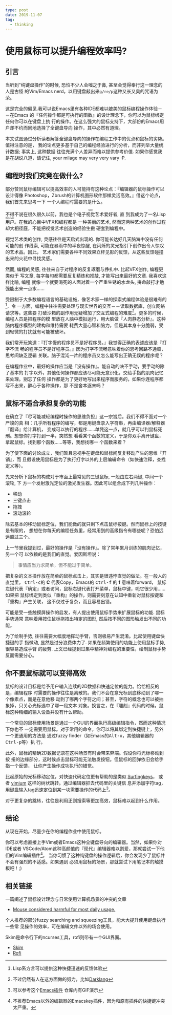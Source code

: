 ```yaml
---
type: post
date: 2019-11-07
tag:
  - thinking
---
```


# 使用鼠标可以提升编程效率吗?

## 引言 ##

当听到"纯键盘操作"的时候, 恐怕不少人会嗤之于鼻, 甚至会觉得奉行这一理念的人是古怪
的Vim/Emacs nerd，以用键盘敲出来`g/re/p`这种又长又臭的咒语为荣。

这是完全的偏见.我可以说Emacs里有各种IDE都难以媲美的鼠标编程操作体验－－在Emacs
的『任何操作都是可执行的函数』的设计理念下，你可以为鼠标绑定任何你可以在键盘上执
行的操作。在这么强大的鼠标支持下，大部份的Emacs用户却不约而同地选择了全键盘导向
操作，其中必然有道理。

本文试图通过分析读者解答全键盘导向的操作在编程工作中的优点和鼠标的劣势。值得注意的是，
我的论点更多基于自己的编程经验进行的分析，而非列举大量统计数据; 事实上, 这种数据
往往充满个人差异而难以提供参考价值. 如果你感觉我是在胡说八道，请记住, your
milage may very very vary :P.

## 编程时我们究竟在做什么? ##

部分赞同鼠标编辑可以提高效率的人可能持有这种论点：『编辑器的鼠标操作可以设计得像
Photoshop，Zbrush的计算机图形软件那样灵活高效。』借这个论点，我们首先来思考一下
一个人编程时需要的是什么。

不得不说在很久很久以前，我也是个<ruby>电子视觉艺术<rt>VFX</rt></ruby>爱好者, 直
到我成为了一名Lisp <ruby>用户<rt>Believer</rt></ruby>。在我的心目中VFX和编程都是
一种美丽的艺术, 然而这两种艺术的创作过程却大相径庭，不能把视觉艺术创造的经验生搬
硬套到编程中。

视觉艺术类的创作, 灵感往往是天启式出现的. 你可能长达好几天脑海中没有任何可能的创
作线索, 可能在暴雨中的半夜惊醒, 在闪烁的灵光指引下创作出令人惊叹的艺术品。因此，
艺术家们需要各种不同效果立杆见影的反馈，从这些反馈碰撞出来的火花中寻找灵感。

然而, 编程的灵感, 往往来自于对程序的反复琢磨与挣扎中. 比起VFX创作, 编程更类似于
写文章, 每字每句都需要反复精炼和推敲, 才能写出来最好的文章. 我喜欢这样比喻, 编程
就像一个就要渴死的人面对着一个严重生锈的水龙头, 拼命敲打才勉强能出来一点水......

受限制于大多数编程语言的基础设施，像艺术家一样的探索式编程体验是很难有的[^1]，令
一方面，编程中往往需要处理与现实世界的交互－－读取数据库，创立网络请求等。这些要
打破沙箱的副作用无疑增加了交互式编程的难度[^2]。更多的时候，编程人员是把程序的模
型放在人脑中模拟运行，用大脑做『人肉静态分析』。这种脑内程序模型的建构和维持需要
耗费大量心智和脑力，但是其本身十分脆弱，受到轻微的打扰就有可能被破坏。

我们常开玩笑道：『打字慢的程序员不是好程序员。』我觉得正确的表述应该是『打字不流
畅的程序员不是好程序员。』因为打字不流畅意味着你的思考回路不通顺，思考间缺乏逻辑
关联。脑子混沌一片的程序员又怎么能写出正确无误的程序呢？

在编程作业中，最好的操作应当是『没有操作』。能自动的决不手动，要手动的除了基本的
打字以外，其他任何操作都应该尽可能无意识化，交给手指的肌肉记忆来处理。别忘了任何
操作都是为了更好地写出来程序而服务的，如果你连程序都写不出来，醉心于各种操作，那
不是舍本逐末吗？

## 鼠标不适合承担复杂的功能 ##

在确立了『尽可能减轻编程时操作的思维负担』这一宗旨后。我们不得不面对一个严竣的真
相：几乎所有程序的编写，都是用键盘录入字符串，再由编译器/解释器『翻译』给计算机，
变成可以执行的程序……单凭这一点，就几乎可以判鼠标死刑。想想你打字打到一半，突然想
看看某个函数的定义，于是你双手离开键盘，拿起鼠标。找到那个函数……等等，我想找哪一
个函数来着？

为了使下面的讨论成立，我们暂且忽视手在键盘和鼠标间反复移动产生的思维『开销』，而
且假设使用鼠标是为了执行打字以外的上层编辑命令（如快速注释，查找定义等）。

先来分析下鼠标的构成对于市面上最常见的三键鼠标, 一般由左右两键, 中间一个滚轮, 下
方一个发射激光定位的激光发生器。因此可以组合成下列几种操作：

  * 移动
  * 三键点击
  * 拖拽
  * 滚动滚轮

除去基本的移动鼠标定位，我们能做的就只剩下点击鼠标按键。然而鼠标上的按键是有限的，
想想在你每天的编程任务里，经常用到的高级指令有哪些呢？恐怕远远超过三个。

上一节里我提到过，最好的操作是『没有操作』。除了常年累月训练的肌肉记忆，另一个可
以依赖的是我们的直觉。爱因斯坦说：

> 事情应当力求简单，但不能过于简单。

把复杂的文本操作放在简单的鼠标点击上，其实是很违悖直觉的做法。在一般人的直觉里，
<kbd>Ctrl-c</kbd>的 **C** 代表Copy，Emacs的 <kbd>Ctrl-f</kbd> 的 **f** 意味着forward，
鼠标左键代表『确定』或者访问，鼠标右键代表打开菜单，鼠标中键，呃它很少用……如果把
鼠标绑定到类似『重构』的操作，则需要刻意在认知中重新对鼠标按键和『重构』产生关联，
这不仅过于复杂，而且容易出错。

可能是受一些触摸屏操作的启发，有人提出使用鼠标手势来扩展鼠标的功能. 鼠标手势通常
意味着用按住鼠标拖拽出特定的图形, 然后按不同的图形触发出不同的功能。

为了绘制手势, 往往需要大幅度地挥动手臂，否则极易产生混淆。比起使用键盘快捷键的手
指微动, 显然是过分浪费体力了. 如果在频繁使用的功能上使用鼠标手势, 很容易造成手臂
的疲劳. 上文已经提到过集中精神对编程的重要性，绘制鼠标手势反而需要分心。

## 你不要鼠标就可以变得高效 ##

鼠标的设计目标是给予用户输入连续的2D数据和快速定位的能力。恰恰相反的是，编辑程序
时需要的操作往往是离散的。我们不会在意光标到底移动到了哪一个像素点，而是在意他移
动到了哪两个字符之间；甚至，字符的概念也可以被抽象掉，只关心光标选中了哪一段文本
对象。换言之，在『雕刻』代码的时候，鼠标这种精细的输入设备并没有什么帮助。

一个常见的鼠标使用场景是通过一个GUI的界面执行高级编辑指令，然而这种情况下你也不
一定需要用鼠标。对于常用的命令，你可以将其绑定到快捷键上，另外一个更通用的方法是
通过fuzzy finder（如Emacs的<kbd>Alt-x</kbd>，其他编辑器的<kbd>Ctrl-p</kbd>等）执
行。

此外，鼠标的精确2D数据记录在这种场景有时会带来弊端。假设你将光标移动到按
扭的边缘部分，这时候点击鼠标可能无法触发按钮。但鼠标的回弹依旧会给手指一个反馈，
让你产生操作成功执行的错觉。

比起原始的光标移动定位，对快速代码定位更有帮助的是类似
[Surfingkeys](https://github.com/brookhong/Surfingkeys)， 或者
[vimium](https://vimium.github.io/) 这样的树状跳转。通过编辑器抓去代码里的关键信
息并添加字符tag，用键盘输入tag迅速定位到某一块需要操作的代码上[^avy]。

对于更复杂的跳转，往往是利用正则搜索等更加高效，鼠标难以起到什么作用。

## 结论 ##

从现在开始，尽量少在你的编程作业中使用鼠标。

你可以考虑直接上手Vim或者Emacs这种全键盘导向的编辑器。当然，如果你对IDE或者
VSCode/Atom这种高颜值的『现代』编辑器难以割爱，那就尝试一下他们的Vim编辑插件[^3]。
当你习惯了这种纯键盘的操作逻辑后，你会发现少了鼠标并不会有强烈的不适感。如果遇到
必须用鼠标的场景，那就尝试下用笔记本的触摸板吧！;)

## 相关链接 ##

一篇阐述了鼠标设计理念与日常使用计算机场景的冲突的文章

*  [Mouse considered harmful for most daily
   usage.](http://cat-v.mit.edu/2019-10-15-mouse-considered-harmful.html)

个人推荐的部分fuzzy searching and squeezing工具，能大大提升使用键盘执行一些常
见操作的效率，可在编辑文件以外的场合使用。

Skim是命令行下的ncurses工具，rofi则带有一个GUI界面。

*  [Skim](https://github.com/lotabout/skim)
*  [Rofi](https://github.com/davatorium/rofi)


[^1]: Lisp系方言可以提供这种快捷迅速的反馈体验

[^2]: 不过仍然有人在这方面做的努力，比如[Darklang](https://darklang.com/)

[^3]: 不推荐Emacs以外的编辑器的Emacskey插件，因为和原有插件的快捷键冲突太严重。

[^avy]: 可以参考这个[Emacs插件](https://github.com/abo-abo/avy) 仓库内有GIF演示
